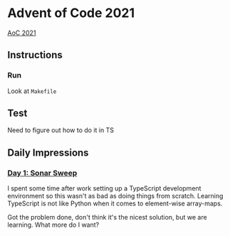 # Advent of Code 2021

[AoC 2021](https://adventofcode.com/2021)

## Instructions

### Run

Look at `Makefile`

## Test

Need to figure out how to do it in TS

## Daily Impressions

### [Day 1: Sonar Sweep](https://adventofcode.com/2021/day/1)

I spent some time after work
setting up a TypeScript development environment
so this wasn't as bad as doing things from scratch.
Learning TypeScript is not like Python
when it comes to element-wise array-maps.

Got the problem done, don't think it's the nicest solution,
but we are learning.
What more do I want?
